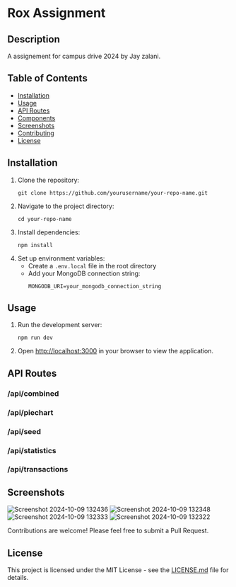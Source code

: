 # Rox Assignment

## Description
A assignement for campus drive 2024 by Jay zalani.

## Table of Contents
- [Installation](#installation)
- [Usage](#usage)
- [API Routes](#api-routes)
- [Components](#components)
- [Screenshots](#screenshots)
- [Contributing](#contributing)
- [License](#license)

## Installation
1. Clone the repository:
   ```
   git clone https://github.com/yourusername/your-repo-name.git
   ```
2. Navigate to the project directory:
   ```
   cd your-repo-name
   ```
3. Install dependencies:
   ```
   npm install
   ```
4. Set up environment variables:
   - Create a `.env.local` file in the root directory
   - Add your MongoDB connection string:
     ```
     MONGODB_URI=your_mongodb_connection_string
     ```

## Usage
1. Run the development server:
   ```
   npm run dev
   ```
2. Open [http://localhost:3000](http://localhost:3000) in your browser to view the application.

## API Routes

### /api/combined


### /api/piechart


### /api/seed


### /api/statistics


### /api/transactions



## Screenshots

![Screenshot 2024-10-09 132436](https://github.com/user-attachments/assets/f1abc085-48f4-408c-9461-ce9ee1c95785)
![Screenshot 2024-10-09 132348](https://github.com/user-attachments/assets/5179280f-1443-4025-80c2-897b4a1afb61)
![Screenshot 2024-10-09 132333](https://github.com/user-attachments/assets/dbe74383-c6f9-4cb8-a5fb-bbfeb9405278)
![Screenshot 2024-10-09 132322](https://github.com/user-attachments/assets/0262582b-db59-48e2-8cc5-c60fcb719c9e)


Contributions are welcome! Please feel free to submit a Pull Request.

## License
This project is licensed under the MIT License - see the [LICENSE.md](LICENSE.md) file for details.
